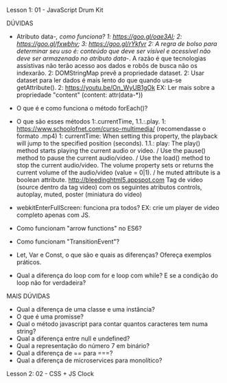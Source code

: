 Lesson 1: 01 - JavaScript Drum Kit

DÚVIDAS
- Atributo data-*, como funciona?
1: https://goo.gl/oae3Al; 2: https://goo.gl/fxwbhv; 3: https://goo.gl/rYkfvr
2: A regra de bolso para determinar seu uso é: conteúdo que deve ser visível e acessível não deve ser armazenado no atributo data-*. A razão é que tecnologias assistivas não terão acesso aos dados e robôs de busca não os indexarão.
2: DOMStringMap prevê a propriedade dataset.
2: Usar dataset para ler dados é mais lento do que quando usa-se getAttribute().
2: https://youtu.be/On_WyUB1gOk
EX: Ler mais sobre a propriedade "content" (content: attr(data-*))

- O que é e como funciona o método forEach()?

- O que são esses métodos 1:.currentTime, 1.1.:.play.
1: https://www.schoolofnet.com/curso-multimedia/ (recomendasse o formato .mp4)
1: currentTime: When setting this property, the playback will jump to the specified position (seconds).
1.1.: play: The play() method starts playing the current audio or video. / Use the pause() method to pause the current audio/video. / Use the load() method to stop the current audio/video. The volume property sets or returns the current volume of the audio/video (value = 0|1). / he muted attribute is a boolean attribute. http://bleedinghtml5.appspot.com
Tag de video (source dentro da tag video) com os seguintes atributos controls, autoplay, muted, poster (miniatura do vídeo)
- webkitEnterFullScreen: funciona pra todos?
EX: crie um player de video completo apenas com JS.

- Como funcionam "arrow functions" no ES6?

- Como funcionam "TransitionEvent"?

- Let, Var e Const, o que são e quais as diferenças? Ofereça exemplos práticos.

- Qual a diferença do loop com for e loop com while? E se a condição do loop não for verdadeira?

MAIS DÚVIDAS
- Qual a diferença de uma classe e uma instância?
- O que é uma promisse?
- Qual o método javascript para contar quantos caracteres tem numa string?
- Qual a diferença entre null e undefined?
- Qual a representação do número 7 em binário?
- Qual a diferença de == para ===?
- Qual a diferença de microservices para monolítico?

Lesson 2: 02 - CSS + JS Clock